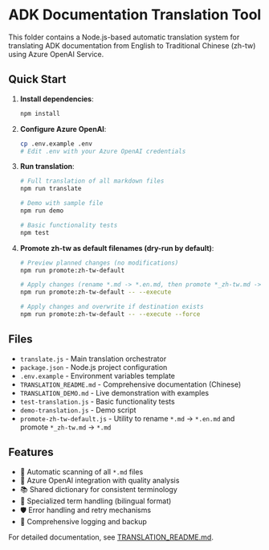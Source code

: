# ADK Documentation Translation Tool

This folder contains a Node.js-based automatic translation system for translating ADK documentation from English to Traditional Chinese (zh-tw) using Azure OpenAI Service.

## Quick Start

1. **Install dependencies**:
   ```bash
   npm install
   ```

2. **Configure Azure OpenAI**:
   ```bash
   cp .env.example .env
   # Edit .env with your Azure OpenAI credentials
   ```

3. **Run translation**:
   ```bash
   # Full translation of all markdown files
   npm run translate
   
   # Demo with sample file
   npm run demo
   
   # Basic functionality tests
   npm test
   ```

4. **Promote zh-tw as default filenames (dry-run by default)**:
   ```bash
   # Preview planned changes (no modifications)
   npm run promote:zh-tw-default

   # Apply changes (rename *.md -> *.en.md, then promote *_zh-tw.md -> *.md)
   npm run promote:zh-tw-default -- --execute

   # Apply changes and overwrite if destination exists
   npm run promote:zh-tw-default -- --execute --force
   ```

## Files

- `translate.js` - Main translation orchestrator
- `package.json` - Node.js project configuration
- `.env.example` - Environment variables template
- `TRANSLATION_README.md` - Comprehensive documentation (Chinese)
- `TRANSLATION_DEMO.md` - Live demonstration with examples
- `test-translation.js` - Basic functionality tests
- `demo-translation.js` - Demo script
- `promote-zh-tw-default.js` - Utility to rename `*.md` -> `*.en.md` and promote `*_zh-tw.md` -> `*.md`

## Features

- 🔄 Automatic scanning of all `*.md` files
- 🧠 Azure OpenAI integration with quality analysis
- 📚 Shared dictionary for consistent terminology
- 🔧 Specialized term handling (bilingual format)
- 🛡️ Error handling and retry mechanisms
- 📝 Comprehensive logging and backup

For detailed documentation, see [TRANSLATION_README.md](TRANSLATION_README.md).